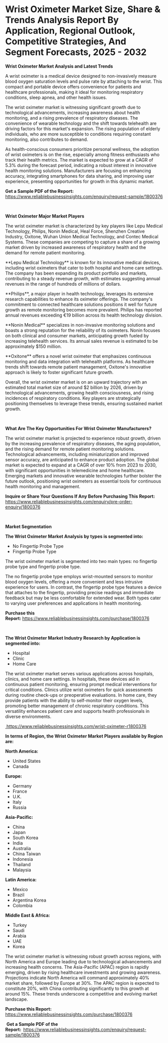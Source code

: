 <p><h1>Wrist Oximeter Market Size, Share & Trends Analysis Report By Application, Regional Outlook, Competitive Strategies, And Segment Forecasts, 2025 - 2032</h1></p><p><strong>Wrist Oximeter Market Analysis and Latest Trends</strong></p>
<p><p>A wrist oximeter is a medical device designed to non-invasively measure blood oxygen saturation levels and pulse rate by attaching to the wrist. This compact and portable device offers convenience for patients and healthcare professionals, making it ideal for monitoring respiratory conditions, sleep apnea, and other health issues.</p><p>The wrist oximeter market is witnessing significant growth due to technological advancements, increasing awareness about health monitoring, and a rising prevalence of respiratory diseases. The convenience of wearable technology and the shift towards telehealth are driving factors for this market's expansion. The rising population of elderly individuals, who are more susceptible to conditions requiring constant monitoring, also contributes to demand. </p><p>As health-conscious consumers prioritize personal wellness, the adoption of wrist oximeters is on the rise, especially among fitness enthusiasts who track their health metrics. The market is expected to grow at a CAGR of 5.3% during the forecast period, indicating a robust interest in innovative health monitoring solutions. Manufacturers are focusing on enhancing accuracy, integrating smartphones for data sharing, and improving user experience, presenting opportunities for growth in this dynamic market.</p></p>
<p><strong>Get a Sample PDF of the Report:&nbsp;</strong> <a href="https://www.reliablebusinessinsights.com/enquiry/request-sample/1800376?utm_campaign=3050&utm_medium=2&utm_source=Github&utm_content=ia&utm_term=13042025&utm_id=wrist-oximeter">https://www.reliablebusinessinsights.com/enquiry/request-sample/1800376</a></p>
<p>&nbsp;</p>
<p><strong>Wrist Oximeter Major Market Players</strong></p>
<p><p>The wrist oximeter market is characterized by key players like Lepu Medical Technology, Philips, Nonin Medical, Heal Force, Shenzhen Creative Industry, Oxitone, Wuhan Union Medical Technology, and Contec Medical Systems. These companies are competing to capture a share of a growing market driven by increased awareness of respiratory health and the demand for remote patient monitoring.</p><p>**Lepu Medical Technology** is known for its innovative medical devices, including wrist oximeters that cater to both hospital and home care settings. The company has been expanding its product portfolio and markets, contributing to a steady revenue growth, with estimates suggesting annual revenues in the range of hundreds of millions of dollars.</p><p>**Philips**, a major player in health technology, leverages its extensive research capabilities to enhance its oximeter offerings. The company's commitment to connected healthcare solutions positions it well for future growth as remote monitoring becomes more prevalent. Philips has reported annual revenues exceeding €19 billion across its health technology division.</p><p>**Nonin Medical** specializes in non-invasive monitoring solutions and boasts a strong reputation for the reliability of its oximeters. Nonin focuses on both clinical and consumer markets, anticipating growth fueled by increasing telehealth services. Its annual sales revenue is estimated to be approximately $150 million.</p><p>**Oxitone** offers a novel wrist oximeter that emphasizes continuous monitoring and data integration with telehealth platforms. As healthcare trends shift towards remote patient management, Oxitone's innovative approach is likely to foster significant future growth.</p><p>Overall, the wrist oximeter market is on an upward trajectory with an estimated total market size of around $2 billion by 2026, driven by technological advancements, growing health consciousness, and rising incidences of respiratory conditions. Key players are strategically positioning themselves to leverage these trends, ensuring sustained market growth.</p></p>
<p>&nbsp;</p>
<p><strong>What Are The Key Opportunities For Wrist Oximeter Manufacturers?</strong></p>
<p><p>The wrist oximeter market is projected to experience robust growth, driven by the increasing prevalence of respiratory diseases, the aging population, and the rising demand for remote patient monitoring solutions. Technological advancements, including miniaturization and improved sensor accuracy, are anticipated to enhance product adoption. The global market is expected to expand at a CAGR of over 10% from 2023 to 2030, with significant opportunities in telemedicine and home healthcare. Emerging markets and innovative wearable technologies further bolster the future outlook, positioning wrist oximeters as essential tools for continuous health monitoring and management.</p></p>
<p><strong>Inquire or Share Your Questions If Any Before Purchasing This Report:</strong> <a href="https://www.reliablebusinessinsights.com/enquiry/pre-order-enquiry/1800376?utm_campaign=3050&utm_medium=2&utm_source=Github&utm_content=ia&utm_term=13042025&utm_id=wrist-oximeter">https://www.reliablebusinessinsights.com/enquiry/pre-order-enquiry/1800376</a></p>
<p>&nbsp;</p>
<p><strong>Market Segmentation</strong></p>
<p><strong>The Wrist Oximeter Market Analysis by types is segmented into:</strong></p>
<p><ul><li>No Fingertip Probe Type</li><li>Fingertip Probe Type</li></ul></p>
<p><p>The wrist oximeter market is segmented into two main types: no fingertip probe type and fingertip probe type. </p><p>The no fingertip probe type employs wrist-mounted sensors to monitor blood oxygen levels, offering a more convenient and less intrusive experience for users. In contrast, the fingertip probe type features a device that attaches to the fingertip, providing precise readings and immediate feedback but may be less comfortable for extended wear. Both types cater to varying user preferences and applications in health monitoring.</p></p>
<p><strong>Purchase this Report:&nbsp;</strong><a href="https://www.reliablebusinessinsights.com/purchase/1800376?utm_campaign=3050&utm_medium=2&utm_source=Github&utm_content=ia&utm_term=13042025&utm_id=wrist-oximeter">https://www.reliablebusinessinsights.com/purchase/1800376</a></p>
<p>&nbsp;</p>
<p><strong>The Wrist Oximeter Market Industry Research by Application is segmented into:</strong></p>
<p><ul><li>Hospital</li><li>Clinic</li><li>Home Care</li></ul></p>
<p><p>The wrist oximeter market serves various applications across hospitals, clinics, and home care settings. In hospitals, these devices aid in continuous patient monitoring, ensuring prompt medical interventions for critical conditions. Clinics utilize wrist oximeters for quick assessments during routine check-ups or preoperative evaluations. In home care, they provide patients with the ability to self-monitor their oxygen levels, promoting better management of chronic respiratory conditions. This versatility enhances patient care and supports health professionals in diverse environments.</p></p>
<p><a href="https://www.reliablebusinessinsights.com/wrist-oximeter-r1800376?utm_campaign=3050&utm_medium=2&utm_source=Github&utm_content=ia&utm_term=13042025&utm_id=wrist-oximeter">&nbsp;https://www.reliablebusinessinsights.com/wrist-oximeter-r1800376</a></p>
<p><strong>In terms of Region, the Wrist Oximeter Market Players available by Region are:</strong></p>
<p>
    <p> <strong> North America: </strong>
        <ul>
            <li>United States</li>
            <li>Canada</li>
        </ul>
        </p> 
    <p> <strong> Europe: </strong>
        <ul>
            <li>Germany</li>
            <li>France</li>
            <li>U.K.</li>
            <li>Italy</li>
            <li>Russia</li>
        </ul>
        </p> 
    <p> <strong> Asia-Pacific: </strong>
        <ul>
            <li>China</li>
            <li>Japan</li>
            <li>South Korea</li>
            <li>India</li>
            <li>Australia</li>
            <li>China Taiwan</li>
            <li>Indonesia</li>
            <li>Thailand</li>
            <li>Malaysia</li>
        </ul>
        </p> 
    <p> <strong> Latin America: </strong>
        <ul>
            <li>Mexico</li>
            <li>Brazil</li>
            <li>Argentina Korea</li>
            <li>Colombia</li>
        </ul>
        </p> 
    <p> <strong> Middle East & Africa: </strong>
        <ul>
            <li>Turkey</li>
            <li>Saudi</li>
            <li>Arabia</li>
            <li>UAE</li>
            <li>Korea</li>
        </ul>
    </p>
    </p>
<p><p>The wrist oximeter market is witnessing robust growth across regions, with North America and Europe leading due to technological advancements and increasing health concerns. The Asia-Pacific (APAC) region is rapidly emerging, driven by rising healthcare investments and growing awareness. Projections indicate North America will command approximately 40% market share, followed by Europe at 30%. The APAC region is expected to constitute 20%, with China contributing significantly to this growth at around 15%. These trends underscore a competitive and evolving market landscape.</p></p>
<p><strong>Purchase this Report: </strong><a href="https://www.reliablebusinessinsights.com/purchase/1800376?utm_campaign=3050&utm_medium=2&utm_source=Github&utm_content=ia&utm_term=13042025&utm_id=wrist-oximeter">https://www.reliablebusinessinsights.com/purchase/1800376</a></p>
<p>&nbsp;<strong>Get a Sample PDF of the Report:&nbsp;&nbsp;</strong><a href="https://www.reliablebusinessinsights.com/enquiry/request-sample/1800376?utm_campaign=3050&utm_medium=2&utm_source=Github&utm_content=ia&utm_term=13042025&utm_id=wrist-oximeter">https://www.reliablebusinessinsights.com/enquiry/request-sample/1800376</a></p>
<p><strong></strong></p>
<p><p></p><p></p><p></p></p>